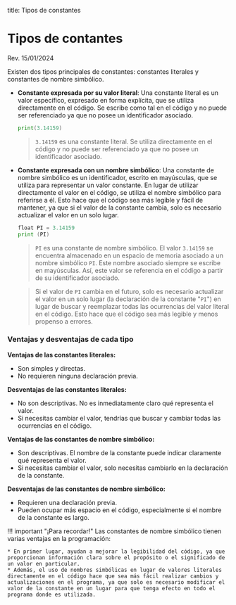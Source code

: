 title: Tipos de constantes

# Tipos de contantes

<label class="revision">Rev. 15/01/2024</label>

Existen dos tipos principales de constantes: constantes literales y constantes de nombre simbólico.

* **Constante expresada por su valor literal**: Una constante literal es un valor específico, expresado en forma explícita, que se utiliza directamente en el código. Se escribe como tal en el código y no puede ser referenciado ya que no posee un identificador asociado.

    ``` Go title="Constante literal"
    print(3.14159) 
    ```

    > `3.14159` es una constante literal. Se utiliza directamente en el código y no puede ser referenciado ya que no posee un identificador asociado.

* **Constante expresada con un nombre simbólico**: Una constante de nombre simbólico es un identificador, escrito en mayúsculas, que se utiliza para representar un valor constante. En lugar de utilizar directamente el valor en el código, se utiliza el nombre simbólico para referirse a él. Esto hace que el código sea más legible y fácil de mantener, ya que si el valor de la constante cambia, solo es necesario actualizar el valor en un solo lugar.

    ``` Go title="Constante de nombre simbólico"
    float PI = 3.14159
    print (PI)
    ```
 
    > `PI` es una constante de nombre simbólico. El valor `3.14159` se encuentra almacenado en un espacio de memoria asociado a un nombre simbólico `PI`. Este nombre asociado siempre se escribe en mayúsculas. Así, este valor se referencia en el código a partir de su identificador asociado. 
    
    > Si el valor de `PI` cambia en el futuro, solo es necesario actualizar el valor en un solo lugar (la declaración de la constante "`PI`") en lugar de buscar y reemplazar todas las ocurrencias del valor literal en el código. Esto hace que el código sea más legible y menos propenso a errores.

### Ventajas y desventajas de cada tipo

**Ventajas de las constantes literales:**

  * Son simples y directas.
  * No requieren ninguna declaración previa.

**Desventajas de las constantes literales:**

  * No son descriptivas. No es inmediatamente claro qué representa el valor.
  * Si necesitas cambiar el valor, tendrías que buscar y cambiar todas las ocurrencias en el código.

**Ventajas de las constantes de nombre simbólico:**

  * Son descriptivas. El nombre de la constante puede indicar claramente qué representa el valor.
  * Si necesitas cambiar el valor, solo necesitas cambiarlo en la declaración de la constante.

**Desventajas de las constantes de nombre simbólico:**

  * Requieren una declaración previa.
  * Pueden ocupar más espacio en el código, especialmente si el nombre de la constante es largo.

!!! important "¡Para recordar!"
    Las constantes de nombre simbólico tienen varias ventajas en la programación: 

    * En primer lugar, ayudan a mejorar la legibilidad del código, ya que proporcionan información clara sobre el propósito o el significado de un valor en particular. 
    * Además, el uso de nombres simbólicas en lugar de valores literales directamente en el código hace que sea más fácil realizar cambios y actualizaciones en el programa, ya que solo es necesario modificar el valor de la constante en un lugar para que tenga efecto en todo el programa donde es utilizada.